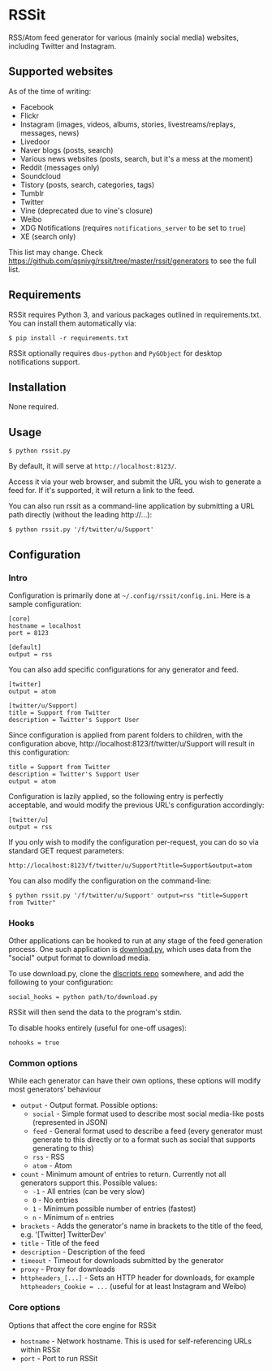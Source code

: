 # RSSit
RSS/Atom feed generator for various (mainly social media) websites, including Twitter and Instagram.

## Supported websites

As of the time of writing:

 * Facebook
 * Flickr
 * Instagram (images, videos, albums, stories, livestreams/replays, messages, news)
 * Livedoor
 * Naver blogs (posts, search)
 * Various news websites (posts, search, but it's a mess at the moment)
 * Reddit (messages only)
 * Soundcloud
 * Tistory (posts, search, categories, tags)
 * Tumblr
 * Twitter
 * Vine (deprecated due to vine's closure)
 * Weibo
 * XDG Notifications (requires `notifications_server` to be set to `true`)
 * XE (search only)

This list may change. Check https://github.com/qsniyg/rssit/tree/master/rssit/generators to see the full list.

## Requirements

RSSit requires Python 3, and various packages outlined in requirements.txt.
You can install them automatically via:

`$ pip install -r requirements.txt`

RSSit optionally requires `dbus-python` and `PyGObject` for desktop notifications support.

## Installation

None required.

## Usage

`$ python rssit.py`

By default, it will serve at `http://localhost:8123/`.

Access it via your web browser, and submit the URL you wish to generate a feed for.
If it's supported, it will return a link to the feed.

You can also run rssit as a command-line application by submitting a URL path directly (without the leading http://...):

`$ python rssit.py '/f/twitter/u/Support'`

## Configuration

### Intro

Configuration is primarily done at `~/.config/rssit/config.ini`. Here is a sample configuration:

    [core]
    hostname = localhost
    port = 8123

    [default]
    output = rss

You can also add specific configurations for any generator and feed.

    [twitter]
    output = atom

    [twitter/u/Support]
    title = Support from Twitter
    description = Twitter's Support User

Since configuration is applied from parent folders to children,
with the configuration above, http://localhost:8123/f/twitter/u/Support will result in this configuration:

    title = Support from Twitter
    description = Twitter's Support User
    output = atom

Configuration is lazily applied, so the following entry is perfectly acceptable,
and would modify the previous URL's configuration accordingly:

    [twitter/u]
    output = rss

If you only wish to modify the configuration per-request, you can do so via standard GET request parameters:

    http://localhost:8123/f/twitter/u/Support?title=Support&output=atom

You can also modify the configuration on the command-line:

`$ python rssit.py '/f/twitter/u/Support' output=rss "title=Support from Twitter"`

### Hooks

Other applications can be hooked to run at any stage of the feed generation process.
One such application is [download.py](https://github.com/qsniyg/dlscripts/blob/master/download.py),
which uses data from the "social" output format to download media.

To use download.py, clone the [dlscripts repo](https://github.com/qsniyg/dlscripts/) somewhere,
and add the following to your configuration:

    social_hooks = python path/to/download.py

RSSit will then send the data to the program's stdin.

To disable hooks entirely (useful for one-off usages):

    nohooks = true

### Common options

While each generator can have their own options, these options will modify most generators' behaviour

 * `output` - Output format. Possible options:
   * `social` - Simple format used to describe most social media-like posts (represented in JSON)
   * `feed` - General format used to describe a feed (every generator must generate to this directly
        or to a format such as social that supports generating to this)
   * `rss` - RSS
   * `atom` - Atom
 * `count` - Minimum amount of entries to return. Currently not all generators support this. Possible values:
   * `-1` - All entries (can be very slow)
   * `0` - No entries
   * `1` - Minimum possible number of entries (fastest)
   * `n` - Minimum of `n` entries
 * `brackets` - Adds the generator's name in brackets to the title of the feed, e.g. '[Twitter] TwitterDev'
 * `title` - Title of the feed
 * `description` - Description of the feed
 * `timeout` - Timeout for downloads submitted by the generator
 * `proxy` - Proxy for downloads
 * `httpheaders_[...]` - Sets an HTTP header for downloads, for example `httpheaders_Cookie = ...`
     (useful for at least Instagram and Weibo)

### Core options

Options that affect the core engine for RSSit

 * `hostname` - Network hostname. This is used for self-referencing URLs within RSSit
 * `port` - Port to run RSSit
